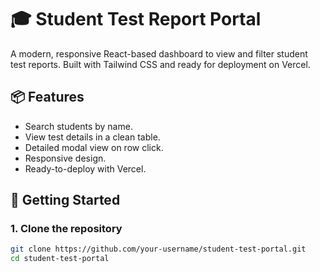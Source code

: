 # 🎓 Student Test Report Portal

A modern, responsive React-based dashboard to view and filter student test reports. Built with Tailwind CSS and ready for deployment on Vercel.

## 📦 Features

- Search students by name.
- View test details in a clean table.
- Detailed modal view on row click.
- Responsive design.
- Ready-to-deploy with Vercel.

## 🚀 Getting Started

### 1. Clone the repository

```bash
git clone https://github.com/your-username/student-test-portal.git
cd student-test-portal
